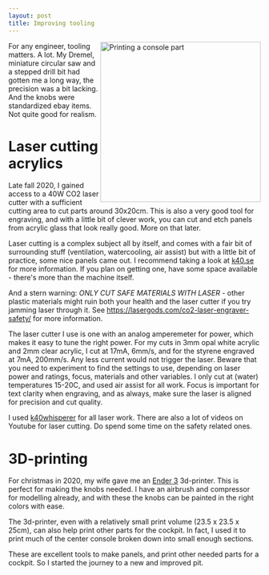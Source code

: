 ```yaml
---
layout: post
title: Improving tooling
---
```

<a href="/viperpit/images/3d_print.jpg" border="0"><img align="right" width="320" src="/viperpit/images/3d_print.jpg" alt="Printing a console part" /></a>

For any engineer, tooling matters. A lot. My Dremel, miniature circular saw and a stepped drill bit had gotten me a long way,   the precision was a bit lacking. And the knobs were standardized ebay items. Not quite good for realism.

# Laser cutting acrylics

Late fall 2020, I gained access to a 40W CO2 laser cutter with a sufficient cutting area to cut parts around 30x20cm. This is also a very good tool for engraving, and with a little bit of clever work, you can cut and etch panels from acrylic glass that look really good. More on that later.

Laser cutting is a complex subject all by itself, and comes with a fair bit of surrounding stuff (ventilation, watercooling, air assist) but with a little bit of practice, some nice panels came out. I recommend taking a look at [k40.se](https://k40.se/) for more information. If you plan on getting one, have some space available - there's more than the machine itself.

And a stern warning: *ONLY CUT SAFE MATERIALS WITH LASER* - other plastic materials might ruin both your health and the laser cutter if you try jamming laser through it. See https://lasergods.com/co2-laser-engraver-safety/ for more information.

The laser cutter I use is one with an analog amperemeter for power, which makes it easy to tune the right power. For my cuts in 3mm opal white acrylic and 2mm clear acrylic, I cut at 17mA, 6mm/s, and for the styrene engraved at 7mA, 200mm/s. Any less current would not trigger the laser.  Beware that you need to experiment to find the settings to use, depending on laser power and ratings, focus, materials and other variables. I only cut at (water) temperatures 15-20C, and used air assist for all work. Focus is important for text clarity when engraving, and as always, make sure the laser is aligned for precision and cut quality.

I used [k40whisperer](https://www.scorchworks.com/K40whisperer/k40whisperer.html) for all laser work. There are also a lot of videos on Youtube for laser cutting. Do spend some time on the safety related ones.

# 3D-printing

For christmas in 2020, my wife gave me an [Ender 3](https://www.creality3dofficial.com/products/official-creality-ender-3-3d-printer) 3d-printer. This is perfect for making the knobs needed. I have an airbrush and compressor for modelling already, and with these the knobs can be painted in the right colors with ease.

The 3d-printer, even with a relatively small print volume (23.5 x 23.5 x 25cm), can also help print other parts for the cockpit. In fact, I used it to print much of the center console broken down into small enough sections.

These are excellent tools to make panels, and print other needed parts for a cockpit. So I started the journey to a new and improved pit.
